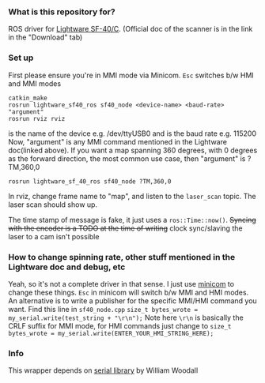 ### What is this repository for? ###
ROS driver for [Lightware SF-40/C](http://www.lightware.co.za/shop/en/products/45-sf40c-100-m.html). (Official doc of the scanner is in the link in the "Download" tab)

### Set up ###
First please ensure you're in MMI mode via Minicom. `Esc` switches b/w HMI and MMI modes

```
catkin_make
rosrun lightware_sf40_ros sf40_node <device-name> <baud-rate> "argument"
rosrun rviz rviz
```
<device-name> is the name of the device e.g. /dev/ttyUSB0 and <baud-rate> is the baud rate e.g. 115200
Now, "argument" is any MMI command mentioned in the Lightware doc(linked above). If you want a map spanning 360 degrees, with 0 degrees as the forward direction, the most common use case, then "argument" is ?TM,360,0

`rosrun lightware_sf_40_ros sf40_node ?TM,360,0`


In rviz, change frame name to "map", and listen to the `laser_scan` topic. The laser scan should show up.

The time stamp of message is fake, it just uses a `ros::Time::now()`. ~~Syncing with the encoder is a TODO at the time of writing~~ clock sync/slaving the laser to a cam isn't possible

### How to change spinning rate, other stuff mentioned in the Lightware doc and debug, etc ###
Yeah, so it's not a complete driver in that sense. I just use [minicom](http://linux.die.net/man/1/minicom) to change these things. `Esc` in minicom will switch b/w MMI and HMI modes. 
An alternative is to write a publisher for the specific MMI/HMI command you want. Find this line in `sf40_node.cpp` 
`size_t bytes_wrote = my_serial.write(test_string + "\r\n");`
Note here `\r\n` is basically the CRLF suffix for MMI mode, for HMI commands just change to 
`size_t bytes_wrote = my_serial.write(ENTER_YOUR_HMI_STRING_HERE);`


### Info ###
This wrapper depends on [serial library](https://github.com/wjwwood/serial) by William Woodall
